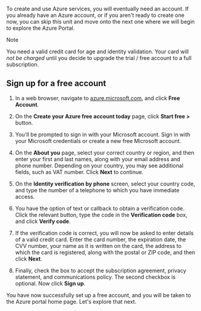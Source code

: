 To create and use Azure services, you will eventually need an account. If you already have an Azure account, or if you aren't ready to create one now, you can skip this unit and move onto the next one where we will begin to explore the Azure Portal.

> [!NOTE]
> You need a valid credit card for age and identity validation. Your card will _not be charged_ until you decide to upgrade the trial / free account to a full subscription.

## Sign up for a free account

1. In a web browser, navigate to [azure.microsoft.com](https://azure.microsoft.com?azure-portal=true), and click **Free Account**.

1. On the **Create your Azure free account today** page, click **Start free >** button. 

1. You'll be prompted to sign in with your Microsoft account. Sign in with your Microsoft credentials or create a new free Microsoft account.

1. On the **About you** page, select your correct country or region, and then enter your first and last names, along with your email address and phone number. Depending on your country, you may see additional fields, such as VAT number. Click **Next** to continue.

1. On the **Identity verification by phone** screen, select your country code, and type the number of a telephone to which you have immediate access.

1. You have the option of text or callback to obtain a verification code. Click the relevant button, type the code in the **Verification code** box, and click **Verify code**.

1. If the verification code is correct, you will now be asked to enter details of a valid credit card. Enter the card number, the expiration date, the CVV number, your name as it is written on the card, the address to which the card is registered, along with the postal or ZIP code, and then click **Next**.

1. Finally, check the box to accept the subscription agreement, privacy statement, and communications policy. The second checkbox is optional. Now click **Sign up**.

You have now successfully set up a free account, and you will be taken to the Azure portal home page. Let's explore that next.
